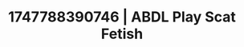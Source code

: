 ---
categories:
- Tasteful nudity
- Babysitter scenario
- Pinay
- Softcore surrealism
- Real amateur
image: /assets/images/1747788390746.jpg
layout: post
seo:
  description: Featured content with sensual Scat Fetish, ABDL Play. HD images available.
  keywords: Scat Fetish, ABDL Play
  og_image: /assets/images/1747788390746.jpg
  schema_type: VisualArtwork
tags:
- ABDL Play
- '#1747788390746'
- Scat Fetish
title: 1747788390746 | ABDL Play Scat Fetish
---